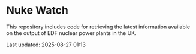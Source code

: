 # Nuke Watch

This repository includes code for retrieving the latest information available on the output of EDF nuclear power plants in the UK.

Last updated: 2025-08-27 01:13